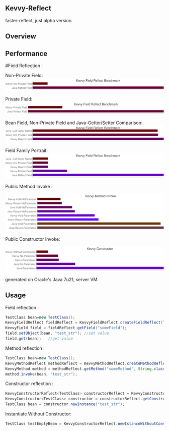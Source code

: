 ## Kevvy-Reflect
faster-reflect, just alpha version

## Overview


## Performance
#Field Reflection :

Non-Private Field: 
![image](https://github.com/alimuya/kevvy-reflect/raw/master/build/res/benchmark/field/field_not_private_jdk7.png)

Private Field:
![image](https://github.com/alimuya/kevvy-reflect/raw/master/build/res/benchmark/field/field_private_jdk7.png)

Bean Field, Non-Private Field and Java-Getter/Setter Comparison: 
![image](https://github.com/alimuya/kevvy-reflect/raw/master/build/res/benchmark/field/field_bean_public_gs_jdk7.png)

Field Family Portrait:
![image](https://github.com/alimuya/kevvy-reflect/raw/master/build/res/benchmark/field/field_all_jdk7.png)

Public Method Invoke :

![image](https://github.com/alimuya/kevvy-reflect/raw/master/build/res/benchmark/method/jdk7_method_all.png)

Public Constructor Invoke:

![image](https://github.com/alimuya/kevvy-reflect/raw/master/build/res/benchmark/constructor/jdk7_constructor_all.png)


generated on Oracle's Java 7u21, server VM.

## Usage

Field reflection :

```java
TestClass bean=new TestClass();
KevvyFieldReflect fieldReflect = KevvyFieldReflect.createFieldReflect(TestClass.class);
KevvyField field = fieldReflect.getField("someField");
field.setObject(bean, "test_str"); //set value
field.get(bean);   //get value
```

Method reflection :

```java
TestClass bean=new TestClass();
KevvyMethodReflect methodReflect = KevvyMethodReflect.createMethodReflect(TestClass.class);
KevvyMethod method = methodReflect.getMethod("someMethod", String.class);
method.invoke(bean, "test_str");
```

Constructor reflection :

```java
KevvyConstructorReflect<TestClass> constructorReflect = KevvyConstructorReflect.createConstructor(TestClass.class);
KevvyConstructor<TestClass> constructor = constructorReflect.getConstructor(String.class);
TestClass bean = constructor.newInstance("test_str");
```

Instantiate Without Constructor:
```java
TestClass testEmptyBean = KevvyConstructorReflect.newIstanceWithoutConstructor(TestClass.class);
```

